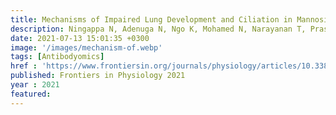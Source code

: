 ```yaml
---
title: Mechanisms of Impaired Lung Development and Ciliation in Mannosidase-1-Alpha-2 Mutants
description: Ningappa N, Adenuga N, Ngo K, Mohamed N, Narayanan T, Prasadan K, Ashokkumar C, <strong><u>Das J</u></strong>, Schmitt L, Hartman H, Sehrawat A, Salgado C, Reyes-Mugica M, Gittes G, Lo C, Subramaniam S, Sindhi R
date: 2021-07-13 15:01:35 +0300
image: '/images/mechanism-of.webp'
tags: [Antibodyomics]
href : 'https://www.frontiersin.org/journals/physiology/articles/10.3389/fphys.2021.658518/full'
published: Frontiers in Physiology 2021
year : 2021
featured:
---
```

 
